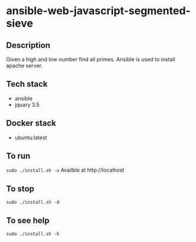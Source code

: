 # ansible-web-javascript-segmented-sieve

## Description
Given a high and low number find all primes. Ansible
is used to install apache server.

## Tech stack
- ansible
- jquary 3.5

## Docker stack
- ubuntu:latest

## To run
`sudo ./install.sh -u`
Availble at http://localhost

## To stop
`sudo ./install.sh -d`

## To see help
`sudo ./install.sh -h`
